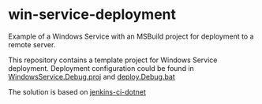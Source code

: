 # win-service-deployment
Example of a Windows Service with an MSBuild project for deployment to a remote server.

This repository contains a template project for Windows Service deployment.
Deployment configuration could be found in [WindowsService.Debug.proj](https://github.com/rynkevich/win-service-deployment/blob/master/WindowsService/WindowsService.Debug.proj) and [deploy.Debug.bat](https://github.com/rynkevich/win-service-deployment/blob/master/WindowsService/Scripts/deploy.Debug.bat)

The solution is based on [jenkins-ci-dotnet](https://github.com/devops4solutions/jenkins-ci-dotnet)
